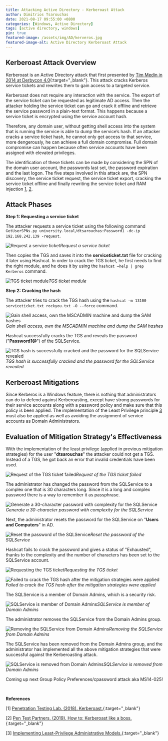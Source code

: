 ```yaml
---
title: Attacking Active Directory - Kerberoast Attack 
author: Dimitrios Tsarouchas
date: 2021-08-17 09:55:00 +0800
categories: [Windows, Active Directory]
tags: [active directory, windows]
pin: true
featured-image: /assets/img/AD/kerveros.jpg
featured-image-alt: Active Directory Kerberoast Attack 
---
```


## Kerberoast Attack Overview
Kerberoast is an Active Directory attack that first presented by [Tim Medin in 2014 at Derbycon 4.0](https://www.youtube.com/watch?v=PUyhlN-E5MU&ab_channel=AdrianCrenshaw){:target="_blank"}. This attack cracks Kerberos service tickets and rewrites them to gain access to a targeted service. 

Kerberoast does not require any interaction with the service. The export of the service ticket can be requested as legitimate AD access. Then the attacker holding the service ticket can go and crack it offline and retrieve the service password in a plain-text format. This happens because a service ticket is encrypted using the service account hash. 

Therefore, any domain user, without getting shell access into the system that is running the service is able to dump the service’s hash. If an attacker cracks a service ticket hash, he cannot only get access to that service, more dengerously, he can achieve a full domain compromise. Full domain compromise can happen because often service accounts have been assigned with elevated privileges. 

The identification of these tickets can be made by considering the SPN of the domain user account, the passwords last set, the password expiration and the last logon. The five steps involved in this attack are, the SPN discovery, the service ticket request, the service ticket export, cracking the service ticket offline and finally rewriting the service ticket and RAM injection [1](#1), [2](#2).

## Attack Phases
**Step 1: Requesting a service ticket**

The attacker requests a service ticket using the following command `GetUserSPNs.py university.local/dtsarouchas:Password1 -dc-ip 192.168.242.139 -request`. 

![Request a service ticket](/assets/img/AD/Request_service_ticket.png)*Request a service ticket*

Then copies the TGS and saves it into the **serviceticket.txt** file for cracking it later using Hashcat. In order to crack the TGS ticket, he first needs to find the right module, and he does it by using the `hashcat –help | grep Kerberos` command.

![TGS ticket module](/assets/img/AD/TGS_ticket_module.png)*TGS ticket module*

**Step 2: Cracking the hash**

The attacker tries to crack the TGS hash using the `hashcat –m 13100 serviceticket.txt rockyou.txt -O --force` command.

![Gain shell access, own the MSCADMIN machine and dump the SAM hashes](/assets/img/AD/Cracking_the_TGS_hash.png)*Gain shell access, own the MSCADMIN machine and dump the SAM hashes*

Hashcat successfully cracks the TGS and reveals the password ("**Password1@**") of the SQLService.

![TGS hash is successfully cracked and the password for the SQLService revealed](/assets/img/AD/TGS_hash_cracked.png)*TGS hash is successfully cracked and the password for the SQLService revealed*


## Kerberoast Mitigations
Since Kerberos is a Windows feature, there is nothing that administrators can do to defend against Kerberoasting, except have strong passwords for their service accounts along with a password policy and make sure that this policy is been applied. The implementation of the Least Privilege principle [3](#3) must also be applied as well as avoiding the assignment of service accounts as Domain Administrators.

## Evaluation of Mitigation Strategy's Effectiveness

With the implementation of the least privilege (applied in previous mitigation strategies) for the user "**dtsarouchas**" the attacker could not get a TGS. Instead of a TGS, he got back an error that invalid credentials have been used. 

![Request of the TGS ticket failed](/assets/img/AD/TGS_ticket_failed.png)*Request of the TGS ticket failed*

The administrator has changed the password from the SQLService to a complex one that is 30 characters long. Since it is a long and complex password there is a way to remember it as passphrase. 

![Generate a 30-character password with complexity for the SQLService](/assets/img/AD/30-character.png)*Generate a 30-character password with complexity for the SQLService*

Next, the administrator resets the password for the SQLService on "**Users and Computers**" in AD.

![Reset the password of the SQLService](/assets/img/AD/SQLService.png)*Reset the password of the SQLService*
 
Hashcat fails to crack the password and gives a status of "Exhausted", thanks to the complexity and the number of characters has been set to the SQLService account.

![Requesting the TGS ticket](/assets/img/AD/Requesting_TGS_ticket.png)*Requesting the TGS ticket*

![Failed to crack the TGS hash after the mitigation strategies were applied](/assets/img/AD/Failed_to_crack_TGS.png)*Failed to crack the TGS hash after the mitigation strategies were applied*

The SQLService is a member of Domain Admins, which is a security risk.

![SQLService is member of Domain Admins](/assets/img/AD/SQLService_DA.png)*SQLService is member of Domain Admins*

The administrator removes the SQLService from the Domain Admins group.

![Removing the SQLService from Domain Admins](/assets/img/AD/Removing_the_SQLService.png)*Removing the SQLService from Domain Admins*

The SQLService has been removed from the Domain Admins group, and the administrator has implemented all the above mitigation strategies that were successful against the Kerberoasting attack.

![SQLService is removed from Domain Admins](/assets/img/AD/SQLService_removed.png)*SQLService is removed from Domain Admins*

Coming up next Group Policy Preferences/cpassword attack aka MS14-025!

<br>

**References**

[1]<a name="1"></a>  [Penetration Testing Lab. (2018). Kerberoast.](https://pentestlab.blog/2018/06/12/kerberoast/?fbclid=IwAR14Ec9XoTnZVj3lDFmnDVgcoG0vA20xbqnVnmx8U8RwZ1WjUQX1h0UPtdg){:target="_blank"}

[2]<a name="2"></a> [Pen Test Partners. (2019). How to: Kerberoast like a boss.](https://www.pentestpartners.com/security-blog/how-to-kerberoast-like-a-boss/?fbclid=IwAR14Ec9XoTnZVj3lDFmnDVgcoG0vA20xbqnVnmx8U8RwZ1WjUQX1h0UPtdg){:target="_blank"}

[3]<a name="3"></a> [Implementing Least-Privilege Administrative Models.](https://docs.microsoft.com/en-us/windows-server/identity/ad-ds/plan/security-best-practices/implementing-least-privilege-administrative-models/){:target="_blank"}
